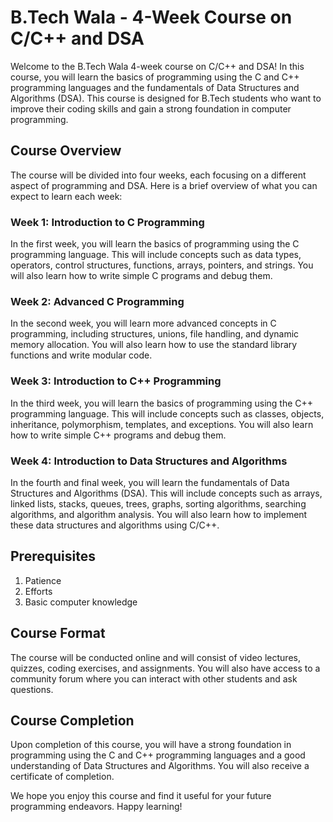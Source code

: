 # B.Tech Wala - 4-Week Course on C/C++ and DSA

Welcome to the B.Tech Wala 4-week course on C/C++ and DSA! In this course, you will learn the basics of programming using the C and C++ programming languages and the fundamentals of Data Structures and Algorithms (DSA). This course is designed for B.Tech students who want to improve their coding skills and gain a strong foundation in computer programming.

## Course Overview

The course will be divided into four weeks, each focusing on a different aspect of programming and DSA. Here is a brief overview of what you can expect to learn each week:

### Week 1: Introduction to C Programming

In the first week, you will learn the basics of programming using the C programming language. This will include concepts such as data types, operators, control structures, functions, arrays, pointers, and strings. You will also learn how to write simple C programs and debug them.

### Week 2: Advanced C Programming

In the second week, you will learn more advanced concepts in C programming, including structures, unions, file handling, and dynamic memory allocation. You will also learn how to use the standard library functions and write modular code.

### Week 3: Introduction to C++ Programming

In the third week, you will learn the basics of programming using the C++ programming language. This will include concepts such as classes, objects, inheritance, polymorphism, templates, and exceptions. You will also learn how to write simple C++ programs and debug them.

### Week 4: Introduction to Data Structures and Algorithms

In the fourth and final week, you will learn the fundamentals of Data Structures and Algorithms (DSA). This will include concepts such as arrays, linked lists, stacks, queues, trees, graphs, sorting algorithms, searching algorithms, and algorithm analysis. You will also learn how to implement these data structures and algorithms using C/C++.

## Prerequisites

1. Patience
2. Efforts
3. Basic computer knowledge

## Course Format

The course will be conducted online and will consist of video lectures, quizzes, coding exercises, and assignments. You will also have access to a community forum where you can interact with other students and ask questions.

## Course Completion

Upon completion of this course, you will have a strong foundation in programming using the C and C++ programming languages and a good understanding of Data Structures and Algorithms. You will also receive a certificate of completion.

We hope you enjoy this course and find it useful for your future programming endeavors. Happy learning!
